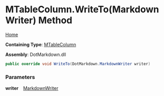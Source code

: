 # MTableColumn\.WriteTo\(MarkdownWriter\) Method

[Home](../../../../README.md)

**Containing Type**: [MTableColumn](../README.md)

**Assembly**: DotMarkdown\.dll

```csharp
public override void WriteTo(DotMarkdown.MarkdownWriter writer)
```

### Parameters

**writer** &ensp; [MarkdownWriter](../../../MarkdownWriter/README.md)